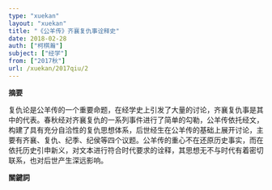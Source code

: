 ```yaml
---
type: "xuekan"
layout: "xuekan"
title: "《公羊传》齐襄复仇事诠释史"
date: 2018-02-28
auth: ["柯棋瀚"]
subject: ["经学"]
from: ["2017秋"]
url: /xuekan/2017qiu/2
---
```


**摘要**      

复仇论是<v>公羊传</v>的一个重要命题，在经学史上引发了大量的讨论，齐襄复仇事是其中的代表。<v>春秋</v>经对齐襄复仇的一系列事件进行了简单的勾勒，<v>公羊传</v>依托经文，构建了具有充分自洽性的复仇思想体系，后世经生在<v>公羊传</v>的基础上展开讨论，主要有齐襄、复仇、纪季、纪侯等四个议题。<v>公羊传</v>的重心不在还原历史事实，而在依托历史引申新义，对文本进行符合时代要求的诠释，其思想无不与时代有着密切联系，也对后世产生深远影响。

**關鍵詞**
